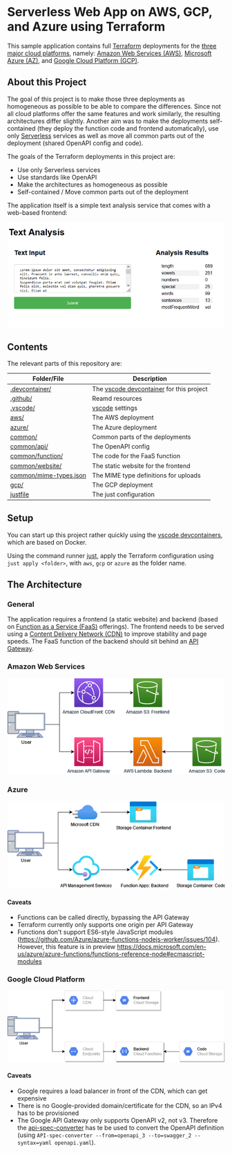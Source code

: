 Serverless Web App on AWS, GCP, and Azure using Terraform
===

This sample application contains full [Terraform](https://terraform.io/) deployments for the [three major cloud platforms](https://www.statista.com/chart/18819/worldwide-market-share-of-leading-cloud-infrastructure-service-providers/), namely: [Amazon Web Services (AWS)](https://aws.amazon.com/), [Microsoft Azure (AZ)](https://azure.microsoft.com/), and [Google Cloud Platform (GCP)](https://cloud.google.com/).

## About this Project

The goal of this project is to make those three deployments as homogeneous as possible to be able to compare the differences. Since not all cloud platforms offer the same features and work similarly, the resulting architectures differ slightly. Another aim was to make the deployments self-contained (they deploy the function code and frontend automatically), use only [Serverless](https://www.cloudflare.com/learning/serverless/what-is-serverless/) services as well as move all common parts out of the deployment (shared OpenAPI config and code).

The goals of the Terraform deployments in this project are:

- Use only Serverless services
- Use standards like OpenAPI
- Make the architectures as homogeneous as possible
- Self-contained / Move common parts out of the deployment

The application itself is a simple text analysis service that comes with a web-based frontend:

![A screenshot of the sample web app](.github/images/screenshot.png)

## Contents

The relevant parts of this repository are:

| Folder/File | Description |
| ---- | ----------- |
| [.devcontainer/](.devcontainer) | The [vscode devcontainer](https://code.visualstudio.com/docs/remote/containers) for this project |
| [.github/](.github/) | Reamd resources |
| [.vscode/](.vscode/) | [vscode](https://code.visualstudio.com/) settings |
| [aws/](aws/) | The AWS deployment |
| [azure/](azure/) | The Azure deployment |
| [common/](common/) | Common parts of the deployments |
| [common/api/](common/api/) | The OpenAPI config |
| [common/function/](common/function/) | The code for the FaaS function |
| [common/website/](common/website/) | The static website for the frontend |
| [common/mime-types.json](common/mime-types.json) | The MIME type definitions for uploads |
| [gcp/](gcp/) | The GCP deployment |
| [justfile](justfile) | The just configuration |

## Setup

You can start up this project rather quickly using the [vscode devcontainers](https://code.visualstudio.com/docs/remote/containers), which are based on Docker.

Using the command runner [just](https://github.com/casey/just/), apply the Terraform configuration using `just apply <folder>`, with `aws`, `gcp` or `azure` as the folder name.

## The Architecture

### General

The application requires a frontend (a static website) and backend (based on [Function as a Service (FaaS)](https://en.wikipedia.org/wiki/Function_as_a_service) offerings). The frontend needs to be served using a [Content Delivery Network (CDN)](https://www.cloudflare.com/learning/cdn/what-is-a-cdn/) to improve stability and page speeds. The FaaS function of the backend should sit behind an [API Gateway](https://www.redhat.com/en/topics/api/what-does-an-api-gateway-do).

### Amazon Web Services

![The AWS architecture](.github/images/aws.png)

### Azure

![The AZ architecture](.github/images/az.png)

#### Caveats

- Functions can be called directly, bypassing the API Gateway
- Terraform currently only supports one origin per API Gateway
- Functions don't support ES6-style JavaScript modules (https://github.com/Azure/azure-functions-nodejs-worker/issues/104). However, this feature is in preview https://docs.microsoft.com/en-us/azure/azure-functions/functions-reference-node#ecmascript-modules


### Google Cloud Platform

![The GCP architecture](.github/images/gcp.png)

#### Caveats

- Google requires a load balancer in front of the CDN, which can get expensive
- There is no Google-provided domain/certificate for the CDN, so an IPv4 has to be provisioned
- The Google API Gateway only supports OpenAPI v2, not v3. Therefore the [api-spec-converter](https://github.com/LucyBot-Inc/api-spec-converter) has te be used to convert the OpenAPI definition (using `API-spec-converter --from=openapi_3 --to=swagger_2 --syntax=yaml openapi.yaml`).
